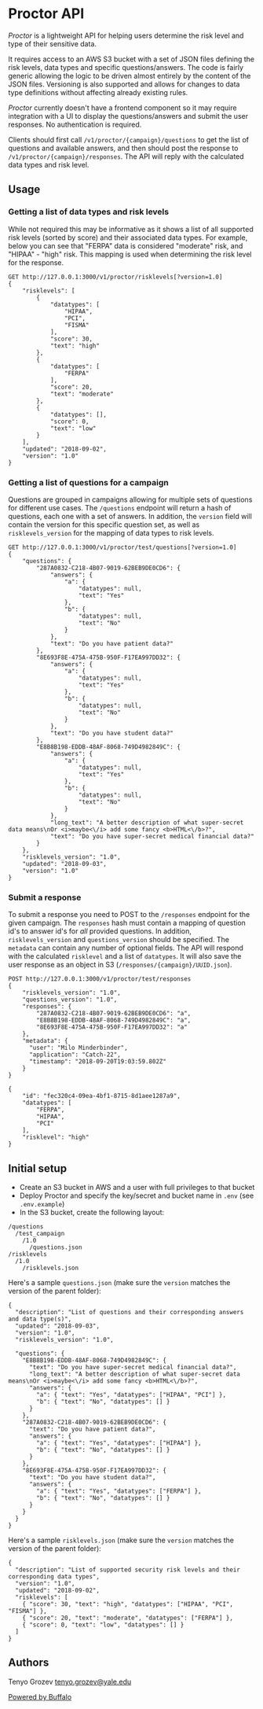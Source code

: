 # Proctor API

*Proctor* is a lightweight API for helping users determine the risk level and type of their sensitive data.

It requires access to an AWS S3 bucket with a set of JSON files defining the risk levels, data types and specific questions/answers. The code is fairly generic allowing the logic to be driven almost entirely by the content of the JSON files. Versioning is also supported and allows for changes to data type definitions without affecting already existing rules.

*Proctor* currently doesn't have a frontend component so it may require integration with a UI to display the questions/answers and submit the user responses. No authentication is required.

Clients should first call `/v1/proctor/{campaign}/questions` to get the list of questions and available answers, and then should post the response to `/v1/proctor/{campaign}/responses`. The API will reply with the calculated data types and risk level.

## Usage

### Getting a list of data types and risk levels

While not required this may be informative as it shows a list of all supported risk levels (sorted by score) and their associated data types. For example, below you can see that "FERPA" data is considered "moderate" risk, and "HIPAA" - "high" risk. This mapping is used when determining the risk level for the response.

```
GET http://127.0.0.1:3000/v1/proctor/risklevels[?version=1.0]
{
    "risklevels": [
        {
            "datatypes": [
                "HIPAA",
                "PCI",
                "FISMA"
            ],
            "score": 30,
            "text": "high"
        },
        {
            "datatypes": [
                "FERPA"
            ],
            "score": 20,
            "text": "moderate"
        },
        {
            "datatypes": [],
            "score": 0,
            "text": "low"
        }
    ],
    "updated": "2018-09-02",
    "version": "1.0"
}
```

### Getting a list of questions for a campaign

Questions are grouped in campaigns allowing for multiple sets of questions for different use cases. The `/questions` endpoint will return a hash of questions, each one with a set of answers. In addition, the `version` field will contain the version for this specific question set, as well as `risklevels_version` for the mapping of data types to risk levels.

```
GET http://127.0.0.1:3000/v1/proctor/test/questions[?version=1.0]
{
    "questions": {
        "287A0832-C218-4B07-9019-62BEB9DE0CD6": {
            "answers": {
                "a": {
                    "datatypes": null,
                    "text": "Yes"
                },
                "b": {
                    "datatypes": null,
                    "text": "No"
                }
            },
            "text": "Do you have patient data?"
        },
        "8E693F8E-475A-475B-950F-F17EA997DD32": {
            "answers": {
                "a": {
                    "datatypes": null,
                    "text": "Yes"
                },
                "b": {
                    "datatypes": null,
                    "text": "No"
                }
            },
            "text": "Do you have student data?"
        },
        "E8B8B198-EDDB-48AF-8068-749D4982849C": {
            "answers": {
                "a": {
                    "datatypes": null,
                    "text": "Yes"
                },
                "b": {
                    "datatypes": null,
                    "text": "No"
                }
            },
            "long_text": "A better description of what super-secret data means\nOr <i>maybe<\/i> add some fancy <b>HTML<\/b>?",
            "text": "Do you have super-secret medical financial data?"
        }
    },
    "risklevels_version": "1.0",
    "updated": "2018-09-03",
    "version": "1.0"
}
```

### Submit a response

To submit a response you need to POST to the `/responses` endpoint for the given campaign. The `responses` hash must contain a mapping of question id's to answer id's for _all_ provided questions. In addition, `risklevels_version` and `questions_version` should be specified. The `metadata` can contain any number of optional fields. The API will respond with the calculated `risklevel` and a list of `datatypes`. It will also save the user response as an object in S3 (`/responses/{campaign}/UUID.json`).

```
POST http://127.0.0.1:3000/v1/proctor/test/responses
{
    "risklevels_version": "1.0",
    "questions_version": "1.0",
    "responses": {
        "287A0832-C218-4B07-9019-62BEB9DE0CD6": "a",
        "E8B8B198-EDDB-48AF-8068-749D4982849C": "a",
        "8E693F8E-475A-475B-950F-F17EA997DD32": "a"
    },
    "metadata": {
      "user": "Milo Minderbinder",
      "application": "Catch-22",
      "timestamp": "2018-09-20T19:03:59.802Z"
    }
}

{
    "id": "fec320c4-09ea-4bf1-8715-8d1aee1287a9",
    "datatypes": [
        "FERPA",
        "HIPAA",
        "PCI"
    ],
    "risklevel": "high"
}
```

## Initial setup

- Create an S3 bucket in AWS and a user with full privileges to that bucket
- Deploy Proctor and specify the key/secret and bucket name in `.env` (see `.env.example`)
- In the S3 bucket, create the following layout:
```
/questions
  /test_campaign
    /1.0
      /questions.json
/risklevels
  /1.0
    /risklevels.json
```

Here's a sample `questions.json` (make sure the `version` matches the version of the parent folder):
```
{
  "description": "List of questions and their corresponding answers and data type(s)",
  "updated": "2018-09-03",
  "version": "1.0",
  "risklevels_version": "1.0",

  "questions": {
    "E8B8B198-EDDB-48AF-8068-749D4982849C": {
      "text": "Do you have super-secret medical financial data?",
      "long_text": "A better description of what super-secret data means\nOr <i>maybe<\/i> add some fancy <b>HTML<\/b>?",
      "answers": {
        "a": { "text": "Yes", "datatypes": ["HIPAA", "PCI"] },
        "b": { "text": "No", "datatypes": [] }
      }
    },
    "287A0832-C218-4B07-9019-62BEB9DE0CD6": {
      "text": "Do you have patient data?",
      "answers": {
        "a": { "text": "Yes", "datatypes": ["HIPAA"] },
        "b": { "text": "No", "datatypes": [] }
      }
    },
    "8E693F8E-475A-475B-950F-F17EA997DD32": {
      "text": "Do you have student data?",
      "answers": {
        "a": { "text": "Yes", "datatypes": ["FERPA"] },
        "b": { "text": "No", "datatypes": [] }
      }
    }
  }
}
```

Here's a sample `risklevels.json` (make sure the `version` matches the version of the parent folder):
```
{
  "description": "List of supported security risk levels and their corresponding data types",
  "version": "1.0",
  "updated": "2018-09-02",
  "risklevels": [
    { "score": 30, "text": "high", "datatypes": ["HIPAA", "PCI", "FISMA"] },
    { "score": 20, "text": "moderate", "datatypes": ["FERPA"] },
    { "score": 0, "text": "low", "datatypes": [] }
  ]
}
```

## Authors

Tenyo Grozev <tenyo.grozev@yale.edu>

[Powered by Buffalo](http://gobuffalo.io)
